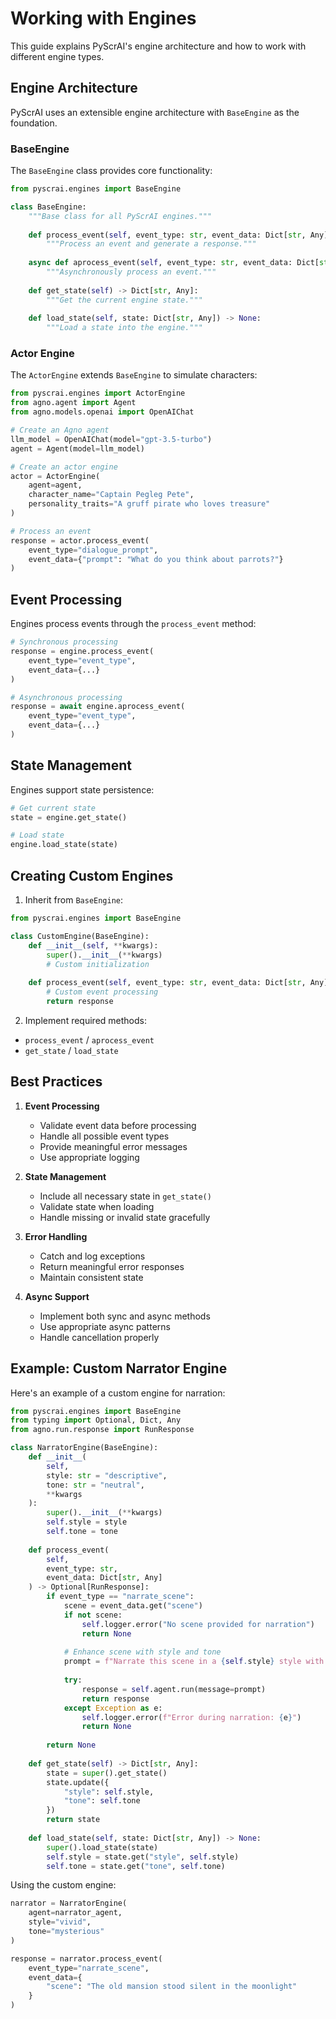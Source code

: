 # Working with Engines

This guide explains PyScrAI's engine architecture and how to work with different engine types.

## Engine Architecture

PyScrAI uses an extensible engine architecture with `BaseEngine` as the foundation.

### BaseEngine

The `BaseEngine` class provides core functionality:

```python
from pyscrai.engines import BaseEngine

class BaseEngine:
    """Base class for all PyScrAI engines."""
    
    def process_event(self, event_type: str, event_data: Dict[str, Any]) -> Optional[RunResponse]:
        """Process an event and generate a response."""
        
    async def aprocess_event(self, event_type: str, event_data: Dict[str, Any]) -> Optional[RunResponse]:
        """Asynchronously process an event."""
        
    def get_state(self) -> Dict[str, Any]:
        """Get the current engine state."""
        
    def load_state(self, state: Dict[str, Any]) -> None:
        """Load a state into the engine."""
```

### Actor Engine

The `ActorEngine` extends `BaseEngine` to simulate characters:

```python
from pyscrai.engines import ActorEngine
from agno.agent import Agent
from agno.models.openai import OpenAIChat

# Create an Agno agent
llm_model = OpenAIChat(model="gpt-3.5-turbo")
agent = Agent(model=llm_model)

# Create an actor engine
actor = ActorEngine(
    agent=agent,
    character_name="Captain Pegleg Pete",
    personality_traits="A gruff pirate who loves treasure"
)

# Process an event
response = actor.process_event(
    event_type="dialogue_prompt",
    event_data={"prompt": "What do you think about parrots?"}
)
```

## Event Processing

Engines process events through the `process_event` method:

```python
# Synchronous processing
response = engine.process_event(
    event_type="event_type",
    event_data={...}
)

# Asynchronous processing
response = await engine.aprocess_event(
    event_type="event_type",
    event_data={...}
)
```

## State Management

Engines support state persistence:

```python
# Get current state
state = engine.get_state()

# Load state
engine.load_state(state)
```

## Creating Custom Engines

1. Inherit from `BaseEngine`:
```python
from pyscrai.engines import BaseEngine

class CustomEngine(BaseEngine):
    def __init__(self, **kwargs):
        super().__init__(**kwargs)
        # Custom initialization
        
    def process_event(self, event_type: str, event_data: Dict[str, Any]) -> Optional[RunResponse]:
        # Custom event processing
        return response
```

2. Implement required methods:
- `process_event` / `aprocess_event`
- `get_state` / `load_state`

## Best Practices

1. **Event Processing**
   - Validate event data before processing
   - Handle all possible event types
   - Provide meaningful error messages
   - Use appropriate logging

2. **State Management**
   - Include all necessary state in `get_state()`
   - Validate state when loading
   - Handle missing or invalid state gracefully

3. **Error Handling**
   - Catch and log exceptions
   - Return meaningful error responses
   - Maintain consistent state

4. **Async Support**
   - Implement both sync and async methods
   - Use appropriate async patterns
   - Handle cancellation properly

## Example: Custom Narrator Engine

Here's an example of a custom engine for narration:

```python
from pyscrai.engines import BaseEngine
from typing import Optional, Dict, Any
from agno.run.response import RunResponse

class NarratorEngine(BaseEngine):
    def __init__(
        self,
        style: str = "descriptive",
        tone: str = "neutral",
        **kwargs
    ):
        super().__init__(**kwargs)
        self.style = style
        self.tone = tone
        
    def process_event(
        self,
        event_type: str,
        event_data: Dict[str, Any]
    ) -> Optional[RunResponse]:
        if event_type == "narrate_scene":
            scene = event_data.get("scene")
            if not scene:
                self.logger.error("No scene provided for narration")
                return None
                
            # Enhance scene with style and tone
            prompt = f"Narrate this scene in a {self.style} style with a {self.tone} tone: {scene}"
            
            try:
                response = self.agent.run(message=prompt)
                return response
            except Exception as e:
                self.logger.error(f"Error during narration: {e}")
                return None
                
        return None
        
    def get_state(self) -> Dict[str, Any]:
        state = super().get_state()
        state.update({
            "style": self.style,
            "tone": self.tone
        })
        return state
        
    def load_state(self, state: Dict[str, Any]) -> None:
        super().load_state(state)
        self.style = state.get("style", self.style)
        self.tone = state.get("tone", self.tone)
```

Using the custom engine:

```python
narrator = NarratorEngine(
    agent=narrator_agent,
    style="vivid",
    tone="mysterious"
)

response = narrator.process_event(
    event_type="narrate_scene",
    event_data={
        "scene": "The old mansion stood silent in the moonlight"
    }
)
```

